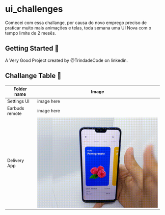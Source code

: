 # ui_challenges

Comecei com essa challange, por causa do novo emprego
preciso de praticar muito mais animações e telas, toda semana uma UI Nova
com o tempo limite de 2 mesês.

## Getting Started 🚀

A Very Good Project created by @TrindadeCode on linkedin.

## Challange Table 🚀

| Folder name | Image |
| ------ | ------ |
| Settings UI | image here |
| Earbuds remote | image here |
| Delivery App | ![Image](images/delivery.gif) |
